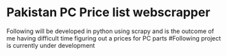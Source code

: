 # Pakistan PC Price list webscrapper
 Following will be developed in python using scrapy and is the outcome of me having difficult time figuring out a prices for PC parts
#Following project is currently under development
